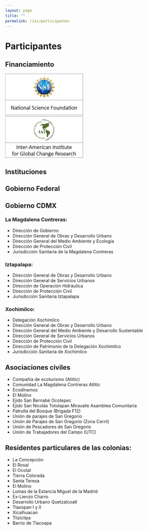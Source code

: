 ```yaml
---
layout: page
title: ""
permalink: /iai/participantes
---
```


# Participantes

## Financiamiento

![](/assets/proyectos_apc/iai_fichas/participantes/nsf.png) ![](/assets/proyectos_apc/iai_fichas/participantes/iai.png)

## Instituciones

## Gobierno Federal

## Gobierno CDMX

### La Magdalena Contreras:
- Dirección de Gobierno
- Dirección General de Obras y Desarrollo Urbano
- Dirección General del Medio Ambiente y Ecología
- Dirección de Protección Civil
- Jurisdicción Sanitaria de la Magdalena Contreras

### Iztapalapa:
- Dirección General de Obras y Desarrollo Urbano
- Dirección General de Servicios Urbanos
- Dirección de Operación Hidráulica
- Dirección de Protección Civil
- Jurisdicción Sanitaria Iztapalapa

### Xochimilco:
- Delegación Xochimilco
- Dirección General de Obras y Desarrollo Urbano
- Dirección General del Medio Ambiente y Desarrollo Sustentable
- Dirección General de Servicios Urbanos
- Dirección de Protección Civil
- Dirección de Patrimonio de la Delegación Xochimilco
- Jurisdicción Sanitaria de Xochimilco

## Asociaciones civiles
- Compañía de ecoturismo (Atlitic)
- Comunidad La Magdalena Contreras Atlitic
- Ecodínamos
- El Molino
- Ejido San Bernabé Ocotepec
- Ejido San Nicolás Totolapan	Miravalle Asamblea Comunitaria
- Patrulla del Bosque (Brigada F12)
- Unión de parajes de San Gregorio
- Unión de Parajes de San Gregorio (Zona Cerril)
- Unión de Pescadores de San Gregorio
- Unión de Trabajadores del Campo (UTC)

## Residentes particulares de las colonias:
- La Concepción
- El Rosal
- El Ocotal
- Tierra Colorada
- Santa Teresa
- El Molino
- Lomas de la Estancia	Miguel de la Madrid
- Ex-Lienzo Charro
- Desarrollo Urbano Quetzalcoatl
- Tlaxopan I y II
- Xicalhuacan
- Tliziclipa
- Barrio de Tlacoapa
